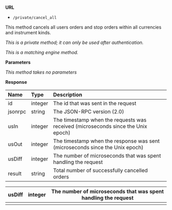 **URL** 

- `/private/cancel_all`

This method cancels all users orders and stop orders within all currencies and instrument kinds.



*This is a private method; it can only be used after authentication.*

*This is a matching engine method.*

**Parameters** 

*This method takes no parameters*



**Response**

| Name    | Type    | Description                                   |
| :------ | :------ | :-------------------------------------------- |
| id      | integer | The id that was sent in the request           |
| jsonrpc | string  | The JSON-RPC version (2.0)                    |
| usIn    | integer | The timestamp when the requests was received (microseconds since the Unix epoch)                                     |
| usOut   | integer | The timestamp when the response was sent (microseconds since the Unix epoch)                                    |
| usDiff  | integer | The number of microseconds that was spent handling the request                                          |
| result  | string  | Total number of successfully cancelled orders |



| usDiff | integer | The number of microseconds that was spent handling the request |
| ------ | ------- | ---- |
|        |         |      |
